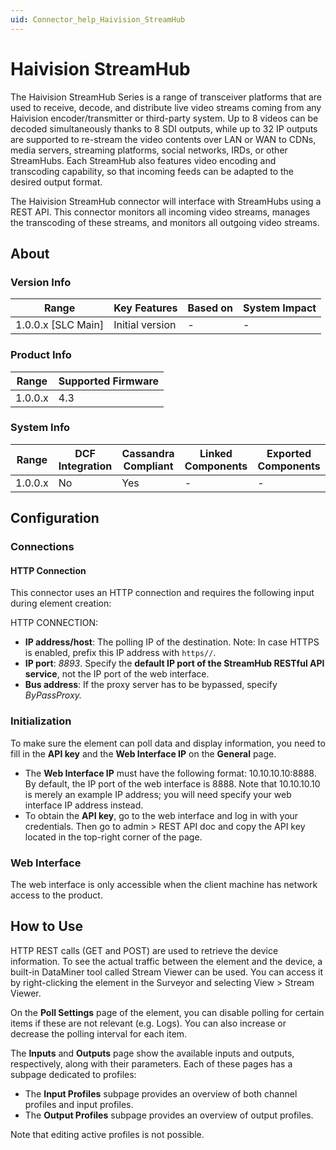 ```yaml
---
uid: Connector_help_Haivision_StreamHub
---
```


# Haivision StreamHub

The Haivision StreamHub Series is a range of transceiver platforms that are used to receive, decode, and distribute live video streams coming from any Haivision encoder/transmitter or third-party system. Up to 8 videos can be decoded simultaneously thanks to 8 SDI outputs, while up to 32 IP outputs are supported to re-stream the video contents over LAN or WAN to CDNs, media servers, streaming platforms, social networks, IRDs, or other StreamHubs. Each StreamHub also features video encoding and transcoding capability, so that incoming feeds can be adapted to the desired output format.

The Haivision StreamHub connector will interface with StreamHubs using a REST API. This connector monitors all incoming video streams, manages the transcoding of these streams, and monitors all outgoing video streams.

## About

### Version Info

| Range                | Key Features     | Based on     | System Impact     |
|----------------------|------------------|--------------|-------------------|
| 1.0.0.x [SLC Main]   | Initial version  | -            | -                 |

### Product Info

| Range   | Supported Firmware |
|---------|--------------------|
| 1.0.0.x | 4.3                |

### System Info

| Range     | DCF Integration     | Cassandra Compliant     | Linked Components     | Exported Components     |
|-----------|---------------------|-------------------------|-----------------------|-------------------------|
| 1.0.0.x   | No                  | Yes                     | -                     | -                       |

## Configuration

### Connections

#### HTTP Connection

This connector uses an HTTP connection and requires the following input during element creation:

HTTP CONNECTION:

- **IP address/host**: The polling IP of the destination. Note: In case HTTPS is enabled, prefix this IP address with `https//`.
- **IP port**: *8893*. Specify the **default IP port of the StreamHub RESTful API service**, not the IP port of the web interface.
- **Bus address**: If the proxy server has to be bypassed, specify *ByPassProxy.*

### Initialization

To make sure the element can poll data and display information, you need to fill in the **API key** and the **Web Interface IP** on the **General** page.

- The **Web Interface IP** must have the following format: 10.10.10.10:8888. By default, the IP port of the web interface is 8888. Note that 10.10.10.10 is merely an example IP address; you will need specify your web interface IP address instead.
- To obtain the **API key**, go to the web interface and log in with your credentials. Then go to admin > REST API doc and copy the API key located in the top-right corner of the page.

### Web Interface

The web interface is only accessible when the client machine has network access to the product.

## How to Use

HTTP REST calls (GET and POST) are used to retrieve the device information. To see the actual traffic between the element and the device, a built-in DataMiner tool called Stream Viewer can be used. You can access it by right-clicking the element in the Surveyor and selecting View \> Stream Viewer.

On the **Poll Settings** page of the element, you can disable polling for certain items if these are not relevant (e.g. Logs). You can also increase or decrease the polling interval for each item.

The **Inputs** and **Outputs** page show the available inputs and outputs, respectively, along with their parameters. Each of these pages has a subpage dedicated to profiles:

- The **Input Profiles** subpage provides an overview of both channel profiles and input profiles.
- The **Output Profiles** subpage provides an overview of output profiles.

Note that editing active profiles is not possible.
